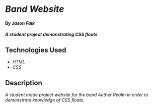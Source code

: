 # _Band Website_

#### By _**Jason Falk**_

#### _A student project demonstrating CSS floats_

## Technologies Used

* _HTML_
* _CSS_

## Description

_A student made project website for the band Aether Realm in order to demonstrate knowledge of CSS floats._

